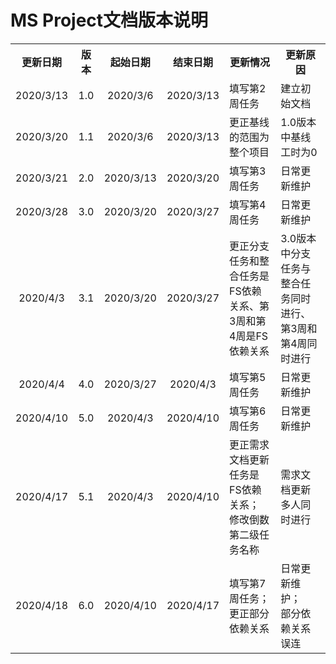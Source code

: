 <h1>MS Project文档版本说明</h1>
<table style="text-align:center">
  <tr>
    <th>更新日期</th>
    <th>版本</th>
    <th>起始日期</th>
    <th>结束日期</th>
    <th>更新情况</th>
    <th>更新原因</th>
  </tr>
  <tr>
    <td>2020/3/13</td>
    <td>1.0</td>
    <td>2020/3/6</td>
    <td>2020/3/13</td>
    <td style="text-align:left">填写第2周任务</td>
    <td style="text-align:left">建立初始文档</td>
  </tr>
  <tr>
    <td>2020/3/20</td>
    <td>1.1</td>
    <td>2020/3/6</td>
    <td>2020/3/13</td>
    <td style="text-align:left">更正基线的范围为整个项目</td>
    <td style="text-align:left">1.0版本中基线工时为0</td>
  </tr>
  <tr>
    <td>2020/3/21</td>
    <td>2.0</td>
    <td>2020/3/13</td>
    <td>2020/3/20</td>
    <td style="text-align:left">填写第3周任务</td>
    <td style="text-align:left">日常更新维护</td>
  </tr>
  <tr>
    <td>2020/3/28</td>
    <td>3.0</td>
    <td>2020/3/20</td>
    <td>2020/3/27</td>
    <td style="text-align:left">填写第4周任务</td>
    <td style="text-align:left">日常更新维护</td>
  </tr>
  <tr>
    <td>2020/4/3</td>
    <td>3.1</td>
    <td>2020/3/20</td>
    <td>2020/3/27</td>
    <td style="text-align:left">更正分支任务和整合任务是FS依赖关系、第3周和第4周是FS依赖关系</td>
    <td style="text-align:left">3.0版本中分支任务与整合任务同时进行、第3周和第4周同时进行</td>
  </tr>
  <tr>
    <td>2020/4/4</td>
    <td>4.0</td>
    <td>2020/3/27</td>
    <td>2020/4/3</td>
    <td style="text-align:left">填写第5周任务</td>
    <td style="text-align:left">日常更新维护</td>
  </tr>
  <tr>
    <td>2020/4/10</td>
    <td>5.0</td>
    <td>2020/4/3</td>
    <td>2020/4/10</td>
    <td style="text-align:left">填写第6周任务</td>
    <td style="text-align:left">日常更新维护</td>
  </tr>
  <tr>
    <td>2020/4/17</td>
    <td>5.1</td>
    <td>2020/4/3</td>
    <td>2020/4/10</td>
    <td style="text-align:left">更正需求文档更新任务是FS依赖关系；<br> 修改倒数第二级任务名称</td>
    <td style="text-align:left">需求文档更新多人同时进行</td>
  </tr>
  <tr>
    <td>2020/4/18</td>
    <td>6.0</td>
    <td>2020/4/10</td>
    <td>2020/4/17</td>
    <td style="text-align:left">填写第7周任务；<br> 更正部分依赖关系</td>
    <td style="text-align:left">日常更新维护；<br> 部分依赖关系误连</td>
  </tr>
</table>
